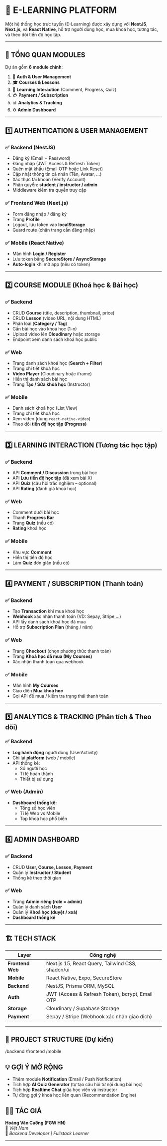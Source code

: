 # 🧠 E-LEARNING PLATFORM

Một hệ thống học trực tuyến (E-Learning) được xây dựng với **NestJS**, **Next.js**, và **React Native**, hỗ trợ người dùng học, mua khoá học, tương tác, và theo dõi tiến độ học tập.

---

## 🧭 TỔNG QUAN MODULES

Dự án gồm **6 module chính**:

1. 👤 **Auth & User Management**
2. 🎓 **Courses & Lessons**
3. 💬 **Learning Interaction** (Comment, Progress, Quiz)
4. 💳 **Payment / Subscription**
5. 📊 **Analytics & Tracking**
6. ⚙️ **Admin Dashboard**

---

## 1️⃣ AUTHENTICATION & USER MANAGEMENT

### ✅ Backend (NestJS)

- Đăng ký (Email + Password)
- Đăng nhập (JWT Access & Refresh Token)
- Quên mật khẩu (Email OTP hoặc Link Reset)
- Cập nhật thông tin cá nhân (Tên, Avatar, ...)
- Xác thực tài khoản (Verify Account)
- Phân quyền: **student / instructor / admin**
- Middleware kiểm tra quyền truy cập

### ✅ Frontend Web (Next.js)

- Form đăng nhập / đăng ký
- Trang **Profile**
- Logout, lưu token vào **localStorage**
- Guard route (chặn trang cần đăng nhập)

### ✅ Mobile (React Native)

- Màn hình **Login / Register**
- Lưu token bằng **SecureStore / AsyncStorage**
- **Auto-login** khi mở app (nếu có token)

---

## 2️⃣ COURSE MODULE (Khoá học & Bài học)

### ✅ Backend

- CRUD **Course** (title, description, thumbnail, price)
- CRUD **Lesson** (video URL, nội dung HTML)
- Phân loại (**Category / Tag**)
- Gắn bài học vào khoá học (1-n)
- Upload video lên **Cloudinary** hoặc storage
- Endpoint xem danh sách khoá học public

### ✅ Web

- Trang danh sách khoá học (**Search + Filter**)
- Trang chi tiết khoá học
- **Video Player** (Cloudinary hoặc iframe)
- Hiển thị danh sách bài học
- Trang **Tạo / Sửa khoá học** (Instructor)

### ✅ Mobile

- Danh sách khoá học (List View)
- Trang chi tiết khoá học
- Xem video (dùng `react-native-video`)
- Theo dõi **tiến độ học tập (Progress)**

---

## 3️⃣ LEARNING INTERACTION (Tương tác học tập)

### ✅ Backend

- API **Comment / Discussion** trong bài học
- API **Lưu tiến độ học tập** (đã xem bài X)
- API **Quiz** (câu hỏi trắc nghiệm – optional)
- API **Rating** (đánh giá khoá học)

### ✅ Web

- Comment dưới bài học
- Thanh **Progress Bar**
- Trang **Quiz** (nếu có)
- **Rating** khoá học

### ✅ Mobile

- Khu vực **Comment**
- Hiển thị tiến độ học
- Làm **Quiz** đơn giản (nếu có)

---

## 4️⃣ PAYMENT / SUBSCRIPTION (Thanh toán)

### ✅ Backend

- Tạo **Transaction** khi mua khoá học
- **Webhook** xác nhận thanh toán (VD: Sepay, Stripe,…)
- API lấy danh sách khoá học đã mua
- Hỗ trợ **Subscription Plan** (tháng / năm)

### ✅ Web

- Trang **Checkout** (chọn phương thức thanh toán)
- Trang **Khoá học đã mua (My Courses)**
- Xác nhận thanh toán qua webhook

### ✅ Mobile

- Màn hình **My Courses**
- Giao diện **Mua khoá học**
- Gọi API để mua / kiểm tra trạng thái thanh toán

---

## 5️⃣ ANALYTICS & TRACKING (Phân tích & Theo dõi)

### ✅ Backend

- **Log hành động** người dùng (UserActivity)
- Ghi lại **platform** (web / mobile)
- API thống kê:
  - Số người học
  - Tỉ lệ hoàn thành
  - Thiết bị sử dụng

### ✅ Web (Admin)

- **Dashboard thống kê:**
  - Tổng số học viên
  - Tỉ lệ Web vs Mobile
  - Top khoá học phổ biến

---

## 6️⃣ ADMIN DASHBOARD

### ✅ Backend

- CRUD **User, Course, Lesson, Payment**
- Quản lý **Instructor / Student**
- Thống kê theo thời gian

### ✅ Web

- Trang **Admin riêng (role = admin)**
- Quản lý danh sách **User**
- Quản lý **Khoá học (duyệt / xoá)**
- **Dashboard thống kê**

---

## 🏗️ TECH STACK

| Layer            | Công nghệ                                        |
| ---------------- | ------------------------------------------------ |
| **Frontend Web** | Next.js 15, React Query, Tailwind CSS, shadcn/ui |
| **Mobile**       | React Native, Expo, SecureStore                  |
| **Backend**      | NestJS, Prisma ORM, MySQL                        |
| **Auth**         | JWT (Access & Refresh Token), bcrypt, Email OTP  |
| **Storage**      | Cloudinary / Supabase Storage                    |
| **Payment**      | Sepay / Stripe (Webhook xác nhận giao dịch)      |

---

## 📁 PROJECT STRUCTURE (Dự kiến)

/backend
/frontend
/mobile

## 💡 GỢI Ý MỞ RỘNG

- Thêm module **Notification** (Email / Push Notification)
- Tích hợp **AI Quiz Generator** (tự tạo câu hỏi từ nội dung bài học)
- Tích hợp **Realtime Chat** giữa học viên và instructor
- Tự động gợi ý khoá học liên quan (Recommendation Engine)

## 🧑‍💻 TÁC GIẢ

**Hoàng Văn Cường (FGW HN)**  
📍 _Việt Nam_  
🚀 _Backend Developer | Fullstack Learner_

---